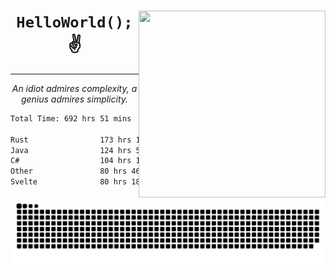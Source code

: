 <div text-align="center">
    <img src="https://i.imgur.com/h1q15Kt.gife" align="right" width="299" height="299">
    <h1 align="center"><code>HelloWorld();</code> ✌️</h1>
    <hr>
    <p align="center"><i>An idiot admires complexity, a genius admires simplicity.</i></p>
</div>

<!--START_SECTION:waka-->

```txt
Total Time: 692 hrs 51 mins

Rust                173 hrs 14 mins █████▓░░░░░░░░░░░░░░░░░░░   22.39 %
Java                124 hrs 57 mins ████░░░░░░░░░░░░░░░░░░░░░   16.15 %
C#                  104 hrs 10 mins ███▒░░░░░░░░░░░░░░░░░░░░░   13.47 %
Other               80 hrs 46 mins  ██▓░░░░░░░░░░░░░░░░░░░░░░   10.44 %
Svelte              80 hrs 18 mins  ██▓░░░░░░░░░░░░░░░░░░░░░░   10.38 %
```

<!--END_SECTION:waka-->

<picture>
  <source media="(prefers-color-scheme: dark)" srcset="https://raw.githubusercontent.com/Somfic/Somfic/main/github-contribution-grid-snake-dark.svg">
  <source media="(prefers-color-scheme: light)" srcset="https://raw.githubusercontent.com/Somfic/Somfic/main/github-contribution-grid-snake.svg">
  <img alt="github contribution grid snake animation" src="https://raw.githubusercontent.com/Somfic/Somfic/main/github-contribution-grid-snake.svg">
</picture>
